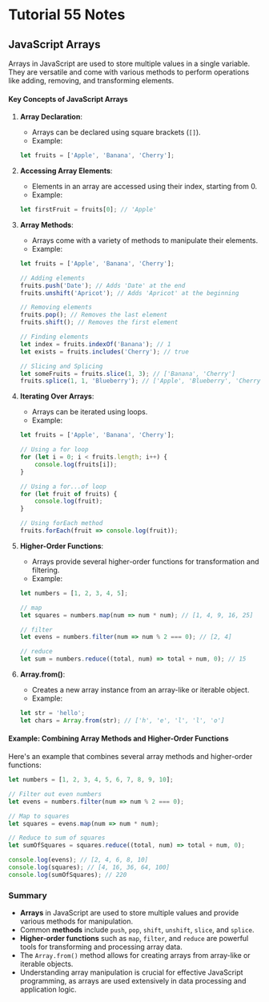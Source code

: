 # Tutorial **55** Notes

## JavaScript Arrays

Arrays in JavaScript are used to store multiple values in a single variable. They are versatile and come with various methods to perform operations like adding, removing, and transforming elements.

#### Key Concepts of JavaScript Arrays

1. **Array Declaration**:
   - Arrays can be declared using square brackets (`[]`).
   - Example:

   ```javascript
   let fruits = ['Apple', 'Banana', 'Cherry'];
   ```

2. **Accessing Array Elements**:
   - Elements in an array are accessed using their index, starting from 0.
   - Example:

   ```javascript
   let firstFruit = fruits[0]; // 'Apple'
   ```

3. **Array Methods**:
   - Arrays come with a variety of methods to manipulate their elements.
   - Example:

   ```javascript
   let fruits = ['Apple', 'Banana', 'Cherry'];

   // Adding elements
   fruits.push('Date'); // Adds 'Date' at the end
   fruits.unshift('Apricot'); // Adds 'Apricot' at the beginning

   // Removing elements
   fruits.pop(); // Removes the last element
   fruits.shift(); // Removes the first element

   // Finding elements
   let index = fruits.indexOf('Banana'); // 1
   let exists = fruits.includes('Cherry'); // true

   // Slicing and Splicing
   let someFruits = fruits.slice(1, 3); // ['Banana', 'Cherry']
   fruits.splice(1, 1, 'Blueberry'); // ['Apple', 'Blueberry', 'Cherry']
   ```

4. **Iterating Over Arrays**:
   - Arrays can be iterated using loops.
   - Example:

   ```javascript
   let fruits = ['Apple', 'Banana', 'Cherry'];

   // Using a for loop
   for (let i = 0; i < fruits.length; i++) {
       console.log(fruits[i]);
   }

   // Using a for...of loop
   for (let fruit of fruits) {
       console.log(fruit);
   }

   // Using forEach method
   fruits.forEach(fruit => console.log(fruit));
   ```

5. **Higher-Order Functions**:
   - Arrays provide several higher-order functions for transformation and filtering.
   - Example:

   ```javascript
   let numbers = [1, 2, 3, 4, 5];

   // map
   let squares = numbers.map(num => num * num); // [1, 4, 9, 16, 25]

   // filter
   let evens = numbers.filter(num => num % 2 === 0); // [2, 4]

   // reduce
   let sum = numbers.reduce((total, num) => total + num, 0); // 15
   ```

6. **Array.from()**:
   - Creates a new array instance from an array-like or iterable object.
   - Example:

   ```javascript
   let str = 'hello';
   let chars = Array.from(str); // ['h', 'e', 'l', 'l', 'o']
   ```

#### Example: Combining Array Methods and Higher-Order Functions

Here's an example that combines several array methods and higher-order functions:

```javascript
let numbers = [1, 2, 3, 4, 5, 6, 7, 8, 9, 10];

// Filter out even numbers
let evens = numbers.filter(num => num % 2 === 0);

// Map to squares
let squares = evens.map(num => num * num);

// Reduce to sum of squares
let sumOfSquares = squares.reduce((total, num) => total + num, 0);

console.log(evens); // [2, 4, 6, 8, 10]
console.log(squares); // [4, 16, 36, 64, 100]
console.log(sumOfSquares); // 220
```

### Summary

- **Arrays** in JavaScript are used to store multiple values and provide various methods for manipulation.
- Common **methods** include `push`, `pop`, `shift`, `unshift`, `slice`, and `splice`.
- **Higher-order functions** such as `map`, `filter`, and `reduce` are powerful tools for transforming and processing array data.
- The `Array.from()` method allows for creating arrays from array-like or iterable objects.
- Understanding array manipulation is crucial for effective JavaScript programming, as arrays are used extensively in data processing and application logic.